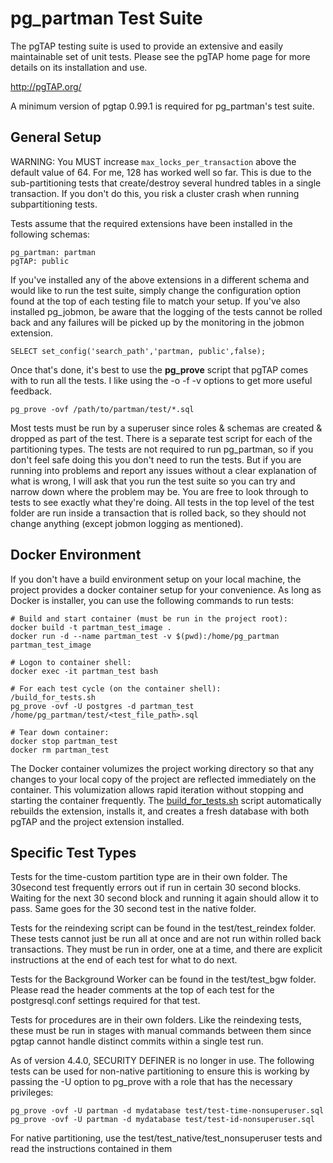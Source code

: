 pg_partman Test Suite
=====================

The pgTAP testing suite is used to provide an extensive and easily maintainable set of unit tests. Please see the pgTAP home page for more details on its installation and use. 

http://pgTAP.org/

A minimum version of pgtap 0.99.1 is required for pg_partman's test suite.

## General Setup

WARNING: You MUST increase `max_locks_per_transaction` above the default value of 64. For me, 128 has worked well so far. This is due to the sub-partitioning tests that create/destroy several hundred tables in a single transaction. If you don't do this, you risk a cluster crash when running subpartitioning tests.

Tests assume that the required extensions have been installed in the following schemas:

    pg_partman: partman
    pgTAP: public 

If you've installed any of the above extensions in a different schema and would like to run the test suite, simply change the configuration option found at the top of each testing file to match your setup. If you've also installed pg_jobmon, be aware that the logging of the tests cannot be rolled back and any failures will be picked up by the monitoring in the jobmon extension.

    SELECT set_config('search_path','partman, public',false);
    
Once that's done, it's best to use the **pg_prove** script that pgTAP comes with to run all the tests. I like using the  -o -f -v options to get more useful feedback.

    pg_prove -ovf /path/to/partman/test/*.sql

Most tests must be run by a superuser since roles & schemas are created & dropped as part of the test. There is a separate test script for each of the partitioning types. The tests are not required to run pg_partman, so if you don't feel safe doing this you don't need to run the tests. But if you are running into problems and report any issues without a clear explanation of what is wrong, I will ask that you run the test suite so you can try and narrow down where the problem may be. You are free to look through to tests to see exactly what they're doing. All tests in the top level of the test folder are run inside a transaction that is rolled back, so they should not change anything (except jobmon logging as mentioned).

## Docker Environment

If you don't have a build environment setup on your local machine, the project provides a docker container setup for your convenience. As long as Docker is installer, you can use the following commands to run tests:

    # Build and start container (must be run in the project root):
    docker build -t partman_test_image .
    docker run -d --name partman_test -v $(pwd):/home/pg_partman partman_test_image

    # Logon to container shell:
    docker exec -it partman_test bash

    # For each test cycle (on the container shell):
    /build_for_tests.sh
    pg_prove -ovf -U postgres -d partman_test /home/pg_partman/test/<test_file_path>.sql

    # Tear down container:
    docker stop partman_test
    docker rm partman_test

The Docker container volumizes the project working directory so that any changes to your local copy of the project are reflected immediately on the container. This volumization allows rapid iteration without stopping and starting the container frequently. The [build_for_tests.sh](build_for_tests.sh) script automatically rebuilds the extension, installs it, and creates a fresh database with both pgTAP and the project extension installed.

## Specific Test Types

Tests for the time-custom partition type are in their own folder. The 30second test frequently errors out if run in certain 30 second blocks. Waiting for the next 30 second block and running it again should allow it to pass. Same goes for the 30 second test in the native folder. 

Tests for the reindexing script can be found in the test/test_reindex folder. These tests cannot just be run all at once and are not run within rolled back transactions. They must be run in order, one at a time, and there are explicit instructions at the end of each test for what to do next.

Tests for the Background Worker can be found in the test/test_bgw folder. Please read the header comments at the top of each test for the postgresql.conf settings required for that test.

Tests for procedures are in their own folders. Like the reindexing tests, these must be run in stages with manual commands between them since pgtap cannot handle distinct commits within a single test run.

As of version 4.4.0, SECURITY DEFINER is no longer in use. The following tests can be used for non-native partitioning to ensure this is working by passing the -U option to pg_prove with a role that has the necessary privileges:

    pg_prove -ovf -U partman -d mydatabase test/test-time-nonsuperuser.sql
    pg_prove -ovf -U partman -d mydatabase test/test-id-nonsuperuser.sql

For native partitioning, use the test/test_native/test_nonsuperuser tests and read the instructions contained in them


